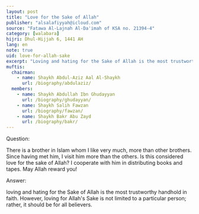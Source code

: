 ```yaml
---
layout: post
title: "Love for the Sake of Allah"
publisher: "alsalafiyyah@icloud.com"
source: "Fatawa Al-Lajnah Al-Da'imah of KSA no. 21394-4"
category: [walabara]
hijri: Dhul-Hijjah 6, 1441 AH
lang: en
note: true
uid: love-for-allah-sake
excerpt: "Loving and hating for the Sake of Allah is the most trustworthy handhold in faith. However, loving for Allah's Sake is not limited to a particular person; rather, it should be for all believers."
muftis:
  chairman: 
    - name: Shaykh Abdul-Aziz Aal Al-Shaykh
      url: /biography/abdulaziz/
  members: 
    - name: Shaykh Abdullah Ibn Ghudayyan
      url: /biography/ghudayyan/
    - name: Shaykh Salih Fawzan
      url: /biography/fawzan/
    - name: Shaykh Bakr Abu Zayd
      url: /biography/bakr/
---
```


Question: 

There is a brother in Islam whom I like very much, more than other brothers. Since having met him, I visit him more than the others. Is this considered love for the sake of Allah? I cooperate with him in distributing books and tapes. May Allah reward you!

Answer:

loving and hating for the Sake of Allah is the most trustworthy handhold in faith. However, loving for Allah's Sake is not limited to a particular person; rather, it should be for all believers.
